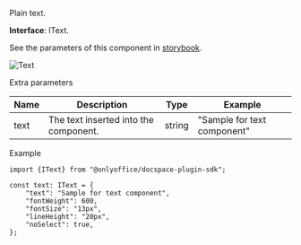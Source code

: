 Plain text.

**Interface**: IText.

See the parameters of this component in [storybook](https://storybook.onlyoffice.io/?path=/docs/components-text--docs).

![Text](/content/img/docspace/text.png)

Extra parameters

| Name | Description                           | Type   | Example                     |
| ---- | ------------------------------------- | ------ | --------------------------- |
| text | The text inserted into the component. | string | "Sample for text component" |

Example

```
import {IText} from "@onlyoffice/docspace-plugin-sdk";

const text: IText = {
    "text": "Sample for text component",
    "fontWeight": 600,
    "fontSize": "13px",
    "lineHeight": "20px",
    "noSelect": true,
};
```
